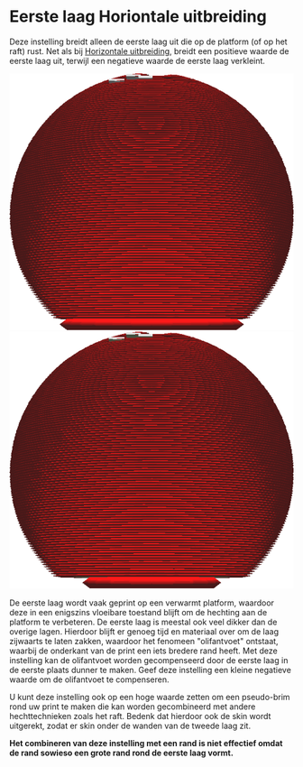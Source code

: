 Eerste laag Horiontale uitbreiding
====
Deze instelling breidt alleen de eerste laag uit die op de platform (of op het raft) rust. Net als bij [Horizontale uitbreiding](xy_offset.md), breidt een positieve waarde de eerste laag uit, terwijl een negatieve waarde de eerste laag verkleint.

<!--screenshot {
"image_path": "xy_offset_layer_0_original.png",
"modellen": [
    {
        "script": "d1.scad",
        "transformatie": ["schaal(0.5)"]
    }
],
"camerapositie": [0, 30, 0],
"camera_lookat": [0, 0, 0],
"instellingen": {"xy_offset_layer_0": 0},
"kleuren": 16
}-->
<!--screenshot {
"image_path": "xy_offset_layer_0_enabled.png",
"modellen": [
    {
        "script": "d1.scad",
        "transformatie": ["schaal(0.5)"]
    }
],
"camerapositie": [0, 30, 0],
"camera_lookat": [0, 0, 0],
"instellingen": {"xy_offset_layer_0": -0.6},
"kleuren": 16
}-->
![Het originele model](../../../articles/images/xy_offset_layer_0_original.png)
![De eerste laag wordt verkleind.](../../../articles/images/xy_offset_layer_0_enabled.png)

De eerste laag wordt vaak geprint op een verwarmt platform, waardoor deze in een enigszins vloeibare toestand blijft om de hechting aan de platform te verbeteren. De eerste laag is meestal ook veel dikker dan de overige lagen. Hierdoor blijft er genoeg tijd en materiaal over om de laag zijwaarts te laten zakken, waardoor het fenomeen "olifantvoet" ontstaat, waarbij de onderkant van de print een iets bredere rand heeft. Met deze instelling kan de olifantvoet worden gecompenseerd door de eerste laag in de eerste plaats dunner te maken. Geef deze instelling een kleine negatieve waarde om de olifantvoet te compenseren.

U kunt deze instelling ook op een hoge waarde zetten om een pseudo-brim rond uw print te maken die kan worden gecombineerd met andere hechttechnieken zoals het raft. Bedenk dat hierdoor ook de skin wordt uitgerekt, zodat er skin onder de wanden van de tweede laag zit.

**Het combineren van deze instelling met een rand is niet effectief omdat de rand sowieso een grote rand rond de eerste laag vormt.**